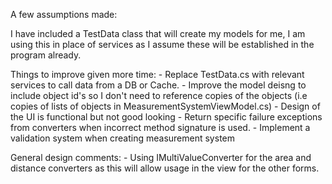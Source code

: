 A few assumptions made:

I have included a TestData class that will create my models for me, I am using this in place of services as I assume these will be established in the program already.

Things to improve given more time:
	- Replace TestData.cs with relevant services to call data from a DB or Cache.
	- Improve the model deisng to include object id's so I don't need to reference copies of the objects (i.e copies of lists of objects in MeasurementSystemViewModel.cs)
	- Design of the UI is functional but not good looking
	- Return specific failure exceptions from converters when incorrect method signature is used.
	- Implement a validation system when creating measurement system

General design comments:
	- Using IMultiValueConverter for the area and distance converters as this will allow usage in the view for the other forms.